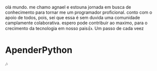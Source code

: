 olá mundo.
me chamo agnael e estouna jornada em busca de conhecimento para tornar me um programador proficional.
conto com o apoio de todos, pois, sei que essa é sem duvida uma comunidade camplamente colaborativa. 
espero pode contribuir ao maximo, para o crecimento da tecnologia em nosso pais👍. 
Um passo de cada veez

# ApenderPython
🎶
